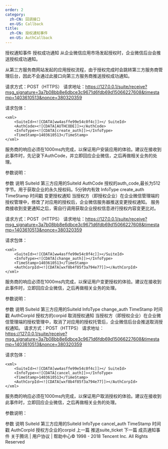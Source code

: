 ```yaml
---
order: 2
category:
  zh-CN: 回调接口
  en-US: Callback
title: 
  zh-CN: 授权通知事件
  en-US: AuthCallback
---
```


授权通知事件
授权成功通知
从企业微信应用市场发起授权时，企业微信后台会推送授权成功通知。

从第三方服务商网站发起的应用授权流程，由于授权完成时会跳转第三方服务商管理后台，因此不会通过此接口向第三方服务商推送授权成功通知。

请求方式：POST（HTTPS）
请求地址：https://127.0.0.1/suite/receive?msg_signature=3a7b08bb8e6dbce3c9671d6fdb69d15066227608&timestamp=1403610513&nonce=380320359

请求包体：

    <xml>
        <SuiteId><![CDATA[ww4asffe99e54c0f4c]]></ SuiteId>
        <AuthCode><![CDATA[AUTHCODE]]></AuthCode>
        <InfoType><![CDATA[create_auth]]></InfoType>
        <TimeStamp>1403610513</TimeStamp>
    </xml>
服务商的响应必须在1000ms内完成，以保证用户安装应用的体验。建议在接收到此事件时，先记录下AuthCode，并立即回应企业微信，之后再做相关业务的处理。

参数说明：

参数	说明
SuiteId	第三方应用的SuiteId
AuthCode	授权的auth_code,最长为512字节。用于获取企业的永久授权码。5分钟内有效
InfoType	create_auth
TimeStamp	时间戳
变更授权通知
当授权方（即授权企业）在企业微信管理端的授权管理中，修改了对应用的授权后，企业微信服务器推送变更授权通知。
服务商接收到变更通知之后，需自行调用获取企业授权信息进行授权内容变更比对。

请求方式：POST（HTTPS）
请求地址：https://127.0.0.1/suite/receive?msg_signature=3a7b08bb8e6dbce3c9671d6fdb69d15066227608&timestamp=1403610513&nonce=380320359

请求包体：

    <xml>
        <SuiteId><![CDATA[ww4asffe99e54c0f4c]]></SuiteId>
        <InfoType><![CDATA[change_auth]]></InfoType>
        <TimeStamp>1403610513</TimeStamp>
        <AuthCorpId><![CDATA[wxf8b4f85f3a794e77]]></AuthCorpId>
    </xml>
服务商的响应必须在1000ms内完成，以保证用户变更授权的体验。建议在接收到此事件时，立即回应企业微信，之后再做相关业务的处理。

参数说明：

参数	说明
SuiteId	第三方应用的SuiteId
InfoType	change_auth
TimeStamp	时间戳
AuthCorpId	授权方的corpid
取消授权通知
当授权方（即授权企业）在企业微信管理端的授权管理中，取消了对应用的授权托管后，企业微信后台会推送取消授权通知。
请求方式：POST（HTTPS）
请求地址：https://127.0.0.1/suite/receive?msg_signature=3a7b08bb8e6dbce3c9671d6fdb69d15066227608&timestamp=1403610513&nonce=380320359

请求包体：

    <xml>
        <SuiteId><![CDATA[ww4asffe99e54c0f4c]]></ SuiteId>
        <InfoType><![CDATA[cancel_auth]]></InfoType>
        <TimeStamp>1403610513</TimeStamp>
        <AuthCorpId><![CDATA[wxf8b4f85f3a794e77]]></AuthCorpId>
    </xml>
服务商的响应必须在1000ms内完成，以保证用户取消授权的体验。建议在接收到此事件时，立即回应企业微信，之后再做相关业务的处理。

参数说明：

参数	说明
SuiteId	第三方应用的SuiteId
InfoType	cancel_auth
TimeStamp	时间戳
AuthCorpId	授权方企业的corpid
上一篇
推送suite_ticket
下一篇
成员通知事件
关于腾讯 | 用户协议 | 帮助中心© 1998 - 2018 Tencent Inc. All Rights Reserved
